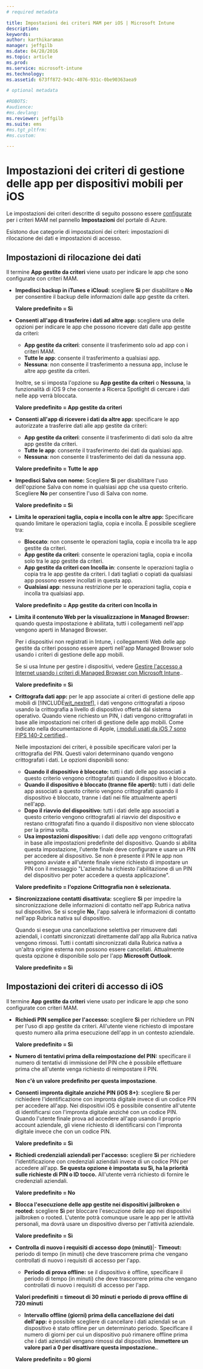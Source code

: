 ```yaml
---
# required metadata

title: Impostazioni dei criteri MAM per iOS | Microsoft Intune
description:
keywords:
author: karthikaraman
manager: jeffgilb
ms.date: 04/28/2016
ms.topic: article
ms.prod:
ms.service: microsoft-intune
ms.technology:
ms.assetid: 673ff872-943c-4076-931c-0be90363aea9

# optional metadata

#ROBOTS:
#audience:
#ms.devlang:
ms.reviewer: jeffgilb
ms.suite: ems
#ms.tgt_pltfrm:
#ms.custom:

---
```


#  Impostazioni dei criteri di gestione delle app per dispositivi mobili per iOS
Le impostazioni dei criteri descritte di seguito possono essere [configurate](create-and-deploy-mobile-app-management-policies-with-microsoft-intune.md) per i criteri MAM nel pannello **Impostazioni** del portale di Azure.

Esistono due categorie di impostazioni dei criteri: impostazioni di rilocazione dei dati e impostazioni di accesso.

##  Impostazioni di rilocazione dei dati
Il termine **App gestite da criteri** viene usato per indicare le app che sono configurate con criteri MAM.

- **Impedisci backup in iTunes e iCloud:**
  scegliere **Sì** per disabilitare o **No** per consentire il backup delle informazioni dalle app gestite da criteri.

  **Valore predefinito = Sì**

- **Consenti all'app di trasferire i dati ad altre app:** scegliere una delle opzioni per indicare le app che possono ricevere dati dalle app gestite da criteri:
  - **App gestite da criteri**: consente il trasferimento solo ad app con i criteri MAM.
  - **Tutte le app**: consente il trasferimento a qualsiasi app.
  - **Nessuna**: non consente il trasferimento a nessuna app, incluse le altre app gestite da criteri.

  Inoltre, se si imposta l'opzione su **App gestite da criteri** o **Nessuna**, la funzionalità di iOS 9 che consente a Ricerca Spotlight di cercare i dati nelle app verrà bloccata.

  **Valore predefinito = App gestite da criteri**

- **Consenti all'app di ricevere i dati da altre app:** specificare le app autorizzate a trasferire dati alle app gestite da criteri:
  -  **App gestite da criteri**: consente il trasferimento di dati solo da altre app gestite da criteri.
  -  **Tutte le app**: consente il trasferimento dei dati da qualsiasi app.
  -  **Nessuna**: non consente il trasferimento dei dati da nessuna app.

  **Valore predefinito = Tutte le app**

- **Impedisci Salva con nome:**
  Scegliere **Sì** per disabilitare l'uso dell'opzione Salva con nome in qualsiasi app che usa questo criterio. Scegliere **No** per consentire l'uso di Salva con nome.

  **Valore predefinito = Sì**

- **Limita le operazioni taglia, copia e incolla con le altre app:**
Specificare quando limitare le operazioni taglia, copia e incolla. È possibile scegliere tra:
  -   **Bloccato**: non consente le operazioni taglia, copia e incolla tra le app gestite da criteri.
  -   **App gestite da criteri**: consente le operazioni taglia, copia e incolla solo tra le app gestite da criteri.
  -   **App gestite da criteri con Incolla in**: consente le operazioni taglia o copia tra le app gestite da criteri. I dati tagliati o copiati da qualsiasi app possono essere incollati in questa app.
  - **Qualsiasi app**: nessuna restrizione per le operazioni taglia, copia e incolla tra qualsiasi app.

  **Valore predefinito = App gestite da criteri con Incolla in**

- **Limita il contenuto Web per la visualizzazione in Managed Browser:** quando questa impostazione è abilitata, tutti i collegamenti nell'app vengono aperti in Managed Browser.

  Per i dispositivi non registrati in Intune, i collegamenti Web delle app gestite da criteri possono essere aperti nell'app Managed Browser solo usando i criteri di gestione delle app mobili.

  Se si usa Intune per gestire i dispositivi, vedere [Gestire l'accesso a Internet usando i criteri di Managed Browser con Microsoft Intune](manage-internet-access-using-managed-browser-policies.md)..

    **Valore predefinito = Sì**

- **Crittografa dati app:** per le app associate ai criteri di gestione delle app mobili di [!INCLUDE[wit_nextref](../includes/wit_nextref_md.md)], i dati vengono crittografati a riposo usando la crittografia a livello di dispositivo offerta dal sistema operativo. Quando viene richiesto un PIN, i dati vengono crittografati in base alle impostazioni nei criteri di gestione delle app mobili. Come indicato nella documentazione di Apple, [i moduli usati da iOS 7 sono FIPS 140-2 certified](http://support.apple.com/en-us/HT202739)..

  Nelle impostazioni dei criteri, è possibile specificare valori per la crittografia del PIN.  Questi valori determinano quando vengono crittografati i dati. Le opzioni disponibili sono:
  - **Quando il dispositivo è bloccato:** tutti i dati delle app associati a questo criterio vengono crittografati quando il dispositivo è bloccato.
  -   **Quando il dispositivo è bloccato (tranne file aperti):** tutti i dati delle app associati a questo criterio vengono crittografati quando il dispositivo è bloccato, tranne i dati nei file attualmente aperti nell'app.
  -   **Dopo il riavvio del dispositivo:** tutti i dati delle app associati a questo criterio vengono crittografati al riavvio del dispositivo e restano crittografati fino a quando il dispositivo non viene sbloccato per la prima volta.
  -   **Usa impostazioni dispositivo:** i dati delle app vengono crittografati in base alle impostazioni predefinite del dispositivo.
  Quando si abilita questa impostazione, l'utente finale deve configurare e usare un PIN per accedere al dispositivo.  Se non è presente il PIN le app non vengono avviate e all'utente finale viene richiesto di impostare un PIN con il messaggio "L'azienda ha richiesto l'abilitazione di un PIN del dispositivo per poter accedere a questa applicazione".

  **Valore predefinito = l'opzione Crittografia non è selezionata.**
- **Sincronizzazione contatti disattivata:** scegliere **Sì** per impedire la sincronizzazione delle informazioni di contatto nell'app Rubrica nativa sul dispositivo. Se si sceglie **No**, l'app salverà le informazioni di contatto nell'app Rubrica nativa sul dispositivo.

  Quando si esegue una cancellazione selettiva per rimuovere dati aziendali, i contatti sincronizzati direttamente dall'app alla Rubrica nativa vengono rimossi. Tutti i contatti sincronizzati dalla Rubrica nativa a un'altra origine esterna non possono essere cancellati. Attualmente questa opzione è disponibile solo per l'app **Microsoft Outlook**.

  **Valore predefinito = Sì**
##  Impostazioni dei criteri di accesso di iOS
Il termine **App gestite da criteri** viene usato per indicare le app che sono configurate con criteri MAM.
- **Richiedi PIN semplice per l'accesso:** scegliere **Sì** per richiedere un PIN per l'uso di app gestite da criteri. All'utente viene richiesto di impostare questo numero alla prima esecuzione dell'app in un contesto aziendale.

  **Valore predefinito = Sì**
- **Numero di tentativi prima della reimpostazione del PIN:** specificare il numero di tentativi di immissione del PIN che è possibile effettuare prima che all'utente venga richiesto di reimpostare il PIN.

  **Non c'è un valore predefinito per questa impostazione**.
- **Consenti impronta digitale anziché PIN (iOS 8+)**: scegliere **Sì** per richiedere l'identificazione con impronta digitale invece di un codice PIN per accedere all'app.
Nei dispositivi iOS è possibile consentire all'utente di identificarsi con l'impronta digitale anziché con un codice PIN. Quando l'utente finale prova ad accedere all'app usando il proprio account aziendale, gli viene richiesto di identificarsi con l'impronta digitale invece che con un codice PIN.

  **Valore predefinito = Sì**
- **Richiedi credenziali aziendali per l'accesso:** scegliere **Sì** per richiedere l'identificazione con credenziali aziendali invece di un codice PIN per accedere all'app. **Se questa opzione è impostata su Sì, ha la priorità sulle richieste di PIN o ID tocco.** All'utente verrà richiesto di fornire le credenziali aziendali.

  **Valore predefinito = No**
- **Blocca l'esecuzione delle app gestite nei dispositivi jailbroken o rooted:** scegliere **Sì** per bloccare l'esecuzione delle app nei dispositivi jailbroken o rooted. L'utente potrà comunque usare le app per le attività personali, ma dovrà usare un dispositivo diverso per l'attività aziendale.

  **Valore predefinito = Sì**
- **Controlla di nuovo i requisiti di accesso dopo (minuti)**|-   **Timeout:** periodo di tempo (in minuti) che deve trascorrere prima che vengano controllati di nuovo i requisiti di accesso per l'app.
  -   **Periodo di prova offline:** se il dispositivo è offline, specificare il periodo di tempo (in minuti) che deve trascorrere prima che vengano controllati di nuovo i requisiti di accesso per l'app.

  **Valori predefiniti = timeout di 30 minuti e periodo di prova offline di 720 minuti**
  - **Intervallo offline (giorni) prima della cancellazione dei dati dell'app:** è possibile scegliere di cancellare i dati aziendali se un dispositivo è stato offline per un determinato periodo.  Specificare il numero di giorni per cui un dispositivo può rimanere offline prima che i dati aziendali vengano rimossi dal dispositivo. **Immettere un valore pari a 0 per disattivare questa impostazione.**.

  **Valore predefinito = 90 giorni**


<!--HONumber=May16_HO1-->


